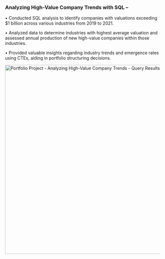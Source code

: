 ### **Analyzing High-Value Company Trends with SQL –**

•	Conducted SQL analysis to identify companies with valuations exceeding $1 billion across various industries from 2019 to 2021.

•	Analyzed data to determine industries with highest average valuation and assessed annual production of new high-value companies within those industries.

•	Provided valuable insights regarding industry trends and emergence rates using CTEs, aiding in portfolio structuring decisions.

<img width="614" alt="Portfolio Project - Analyzing High-Value Company Trends - Query Results" src="https://github.com/RushikaBattu/portfolio-projects/assets/135265999/a536979a-41a9-4d4b-b4cb-2ba08a9fba87">
